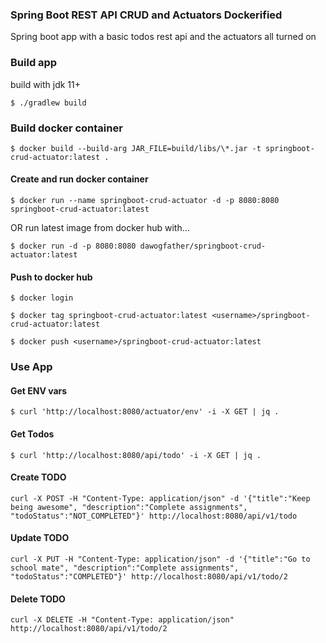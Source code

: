 ### Spring Boot REST API CRUD and Actuators Dockerified

Spring boot app with a basic todos rest api and the actuators all turned on


### Build app 
build with jdk 11+

`$ ./gradlew build`

### Build docker container

`$ docker build --build-arg JAR_FILE=build/libs/\*.jar -t springboot-crud-actuator:latest .`


#### Create and run docker container
`$ docker run --name springboot-crud-actuator -d -p 8080:8080 springboot-crud-actuator:latest`

OR run latest image from docker hub with... 

`$ docker run -d -p 8080:8080 dawogfather/springboot-crud-actuator:latest`


#### Push to docker hub
`$ docker login`

`$ docker tag springboot-crud-actuator:latest <username>/springboot-crud-actuator:latest`

`$ docker push <username>/springboot-crud-actuator:latest`

### Use App 

#### Get ENV vars

`$ curl 'http://localhost:8080/actuator/env' -i -X GET | jq .`

#### Get Todos

`$ curl 'http://localhost:8080/api/todo' -i -X GET | jq .`

#### Create TODO

`curl -X POST -H "Content-Type: application/json" -d '{"title":"Keep being awesome", "description":"Complete assignments", "todoStatus":"NOT_COMPLETED"}' http://localhost:8080/api/v1/todo`

#### Update TODO
`curl -X PUT -H "Content-Type: application/json" -d '{"title":"Go to school mate", "description":"Complete assignments", "todoStatus":"COMPLETED"}' http://localhost:8080/api/v1/todo/2`

#### Delete TODO
`curl -X DELETE -H "Content-Type: application/json" http://localhost:8080/api/v1/todo/2`